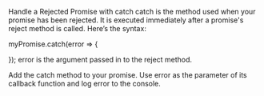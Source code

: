 Handle a Rejected Promise with catch
catch is the method used when your promise has been rejected. It is executed immediately after a promise's reject method is called. Here’s the syntax:

myPromise.catch(error => {
  
});
error is the argument passed in to the reject method.

Add the catch method to your promise. Use error as the parameter of its callback function and log error to the console.